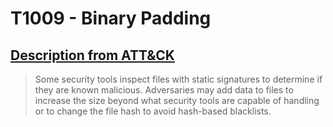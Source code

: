# T1009 - Binary Padding
## [Description from ATT&CK](https://attack.mitre.org/wiki/Technique/T1009)
<blockquote>Some security tools inspect files with static signatures to determine if they are known malicious. Adversaries may add data to files to increase the size beyond what security tools are capable of handling or to change the file hash to avoid hash-based blacklists.</blockquote>

